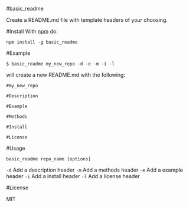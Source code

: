 #basic_readme

Create a README.md file with template headers of your choosing.

#Install
With [npm](https://npmjs.org) do:

```
npm install -g basic_readme
```

#Example

```
$ basic_readme my_new_repo -d -e -m -i -l
```

will create a new README.md with the following:
```
#my_new_repo

#Description

#Example

#Methods

#Install

#License

```

#Usage

`basic_readme repo_name [options]`

`-d` Add a description header
`-m` Add a methods header
`-e` Add a example header
`-i` Add a install header
`-l` Add a license header

#License

MIT
